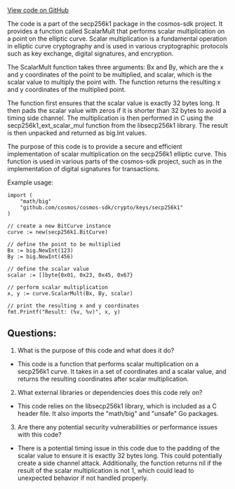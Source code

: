 [View code on GitHub](https://github.com/cosmos/cosmos-sdk/blob/main/crypto/keys/secp256k1/internal/secp256k1/scalar_mult_cgo.go)

The code is a part of the secp256k1 package in the cosmos-sdk project. It provides a function called ScalarMult that performs scalar multiplication on a point on the elliptic curve. Scalar multiplication is a fundamental operation in elliptic curve cryptography and is used in various cryptographic protocols such as key exchange, digital signatures, and encryption.

The ScalarMult function takes three arguments: Bx and By, which are the x and y coordinates of the point to be multiplied, and scalar, which is the scalar value to multiply the point with. The function returns the resulting x and y coordinates of the multiplied point.

The function first ensures that the scalar value is exactly 32 bytes long. It then pads the scalar value with zeros if it is shorter than 32 bytes to avoid a timing side channel. The multiplication is then performed in C using the secp256k1_ext_scalar_mul function from the libsecp256k1 library. The result is then unpacked and returned as big.Int values.

The purpose of this code is to provide a secure and efficient implementation of scalar multiplication on the secp256k1 elliptic curve. This function is used in various parts of the cosmos-sdk project, such as in the implementation of digital signatures for transactions. 

Example usage:

```
import (
    "math/big"
    "github.com/cosmos/cosmos-sdk/crypto/keys/secp256k1"
)

// create a new BitCurve instance
curve := new(secp256k1.BitCurve)

// define the point to be multiplied
Bx := big.NewInt(123)
By := big.NewInt(456)

// define the scalar value
scalar := []byte{0x01, 0x23, 0x45, 0x67}

// perform scalar multiplication
x, y := curve.ScalarMult(Bx, By, scalar)

// print the resulting x and y coordinates
fmt.Printf("Result: (%v, %v)", x, y)
```
## Questions: 
 1. What is the purpose of this code and what does it do?
- This code is a function that performs scalar multiplication on a secp256k1 curve. It takes in a set of coordinates and a scalar value, and returns the resulting coordinates after scalar multiplication.

2. What external libraries or dependencies does this code rely on?
- This code relies on the libsecp256k1 library, which is included as a C header file. It also imports the "math/big" and "unsafe" Go packages.

3. Are there any potential security vulnerabilities or performance issues with this code?
- There is a potential timing issue in this code due to the padding of the scalar value to ensure it is exactly 32 bytes long. This could potentially create a side channel attack. Additionally, the function returns nil if the result of the scalar multiplication is not 1, which could lead to unexpected behavior if not handled properly.